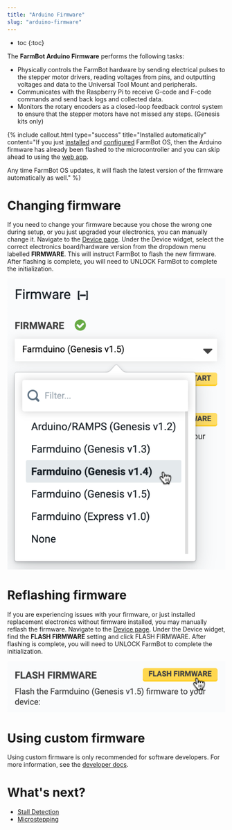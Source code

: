 ```yaml
---
title: "Arduino Firmware"
slug: "arduino-firmware"
---
```


* toc
{:toc}

The **FarmBot Arduino Firmware** performs the following tasks:

 * Physically controls the FarmBot hardware by sending electrical pulses to the stepper motor drivers, reading voltages from pins, and outputting voltages and data to the Universal Tool Mount and peripherals.
 * Communicates with the Raspberry Pi to receive G-code and F-code commands and send back logs and collected data.
 * Monitors the rotary encoders as a closed-loop feedback control system to ensure that the stepper motors have not missed any steps. (Genesis kits only)

{%
include callout.html
type="success"
title="Installed automatically"
content="If you just [installed](../FarmBot-OS/farmbot-os.md) and [configured](../FarmBot-OS/farmbot-os/configurator.md) FarmBot OS, then the Arduino firmware has already been flashed to the microcontroller and you can skip ahead to using the [web app](../The-FarmBot-Web-App/the-farmbot-web-app.md).

Any time FarmBot OS updates, it will flash the latest version of the firmware automatically as well."
%}

# Changing firmware

If you need to change your firmware because you chose the wrong one during setup, or you just upgraded your electronics, you can manually change it. Navigate to the [Device page](https://my.farm.bot/app/device). Under the Device widget, select the correct electronics board/hardware version from the dropdown menu labelled **FIRMWARE**. This will instruct FarmBot to flash the new firmware. After flashing is complete, you will need to <span class="fb-button fb-yellow">UNLOCK</span> FarmBot to complete the initialization.

![Screen Shot 2020-04-21 at 4.36.03 PM.png](_images/Screen_Shot_2020-04-21_at_4.36.03_PM.png)

# Reflashing firmware

If you are experiencing issues with your firmware, or just installed replacement electronics without firmware installed, you may manually reflash the firmware. Navigate to the [Device page](https://my.farm.bot/app/device). Under the Device widget, find the **FLASH FIRMWARE** setting and click <span class="fb-button fb-yellow">FLASH FIRMWARE</span>. After flashing is complete, you will need to <span class="fb-button fb-yellow">UNLOCK</span> FarmBot to complete the initialization.

![Screen Shot 2020-04-21 at 4.38.03 PM.png](_images/Screen_Shot_2020-04-21_at_4.38.03_PM.png)

# Using custom firmware

Using custom firmware is only recommended for software developers. For more information, see the [developer docs](https://developer.farm.bot/docs/custom-firmware).

# What's next?

 * [Stall Detection](../FarmBot-OS/arduino-firmware/stall-detection.md)
 * [Microstepping](../FarmBot-OS/arduino-firmware/microstepping.md)
